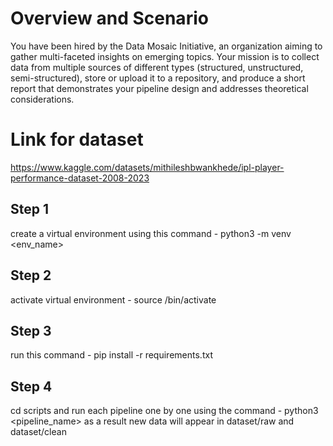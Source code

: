 # Overview and Scenario
You have been hired by the Data Mosaic Initiative, an organization aiming to gather multi-faceted insights on emerging topics. Your mission is to collect data from multiple sources of different types (structured, unstructured, semi-structured), store or upload it to a repository, and produce a short report that demonstrates your pipeline design and addresses theoretical considerations.


# Link for dataset
https://www.kaggle.com/datasets/mithileshbwankhede/ipl-player-performance-dataset-2008-2023

## Step 1
create a virtual environment using this command - python3 -m venv <env_name>

## Step 2
activate virtual environment - source <name>/bin/activate  

## Step 3
run this command - pip install -r requirements.txt

## Step 4
cd scripts and run each pipeline one by one using the command - python3 <pipeline_name> as a result new data will appear in dataset/raw and dataset/clean
